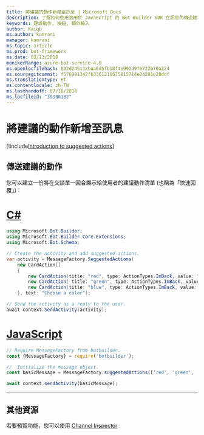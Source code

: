 ```yaml
---
title: 將建議的動作新增至訊息 | Microsoft Docs
description: 了解如何使用適用於 JavaScript 的 Bot Builder SDK 在訊息內傳送建議的動作。
keywords: 建訢動作, 按鈕, 額外輸入
author: Kaiqb
ms.author: kamrani
manager: kamrani
ms.topic: article
ms.prod: bot-framework
ms.date: 03/13/2018
monikerRange: azure-bot-service-4.0
ms.openlocfilehash: 802d245112baa6d5fb10f4e992d9f6722b70a224
ms.sourcegitcommit: f576981342fb3361216675815714e24281e20ddf
ms.translationtype: HT
ms.contentlocale: zh-TW
ms.lasthandoff: 07/18/2018
ms.locfileid: "39300182"
---
```

# <a name="add-suggested-actions-to-messages"></a>將建議的動作新增至訊息

[!include[Introduction to suggested actions](../includes/snippet-suggested-actions-intro.md)] 

## <a name="send-suggested-actions"></a>傳送建議的動作

您可以建立一份將在交談單一回合顯示給使用者的建議動作清單 (也稱為「快速回覆」)：

# <a name="ctabcsharp"></a>[C#](#tab/csharp)

```csharp
using Microsoft.Bot.Builder;
using Microsoft.Bot.Builder.Core.Extensions;
using Microsoft.Bot.Schema;

// Create the activity and add suggested actions.
var activity = MessageFactory.SuggestedActions(
    new CardAction[]
    {
        new CardAction(title: "red", type: ActionTypes.ImBack, value: "red"),
        new CardAction( title: "green", type: ActionTypes.ImBack, value: "green"),
        new CardAction(title: "blue", type: ActionTypes.ImBack, value: "blue")
    }, text: "Choose a color");

// Send the activity as a reply to the user.
await context.SendActivity(activity);
```

# <a name="javascripttabjavascript"></a>[JavaScript](#tab/javascript)

```javascript
// Require MessageFactory from botbuilder.
const {MessageFactory} = require('botbuilder');

//  Initialize the message object.
const basicMessage = MessageFactory.suggestedActions(['red', 'green', 'blue'], 'Choose a color');

await context.sendActivity(basicMessage);
```

---

## <a name="additional-resources"></a>其他資源

若要預覽功能，您可以使用 [Channel Inspector](../bot-service-channel-inspector.md)
